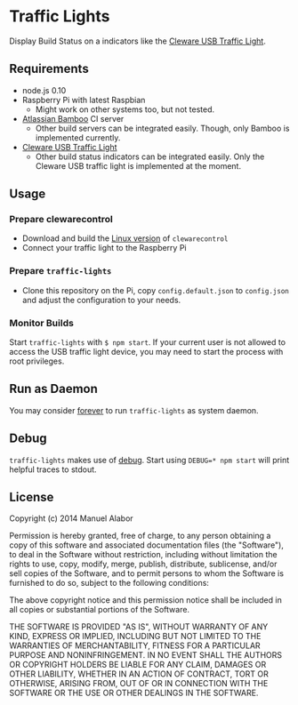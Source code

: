 # Traffic Lights

Display Build Status on a indicators like the [Cleware USB Traffic Light](http://www.cleware.net/neu/produkte/usbtischampel.html).


## Requirements
* node.js 0.10
* Raspberry Pi with latest Raspbian
	* Might work on other systems too, but not tested.
* [Atlassian Bamboo](https://www.atlassian.com/software/bamboo) CI server
	* Other build servers can be integrated easily. Though, only Bamboo is implemented currently.
* [Cleware USB Traffic Light](http://www.cleware.net/neu/produkte/usbtischampel.html)
	* Other build status indicators can be integrated easily. Only the Cleware USB traffic light is implemented at the moment.

## Usage
### Prepare clewarecontrol
* Download and build the [Linux version](http://www.vanheusden.com/clewarecontrol/) of `clewarecontrol`
* Connect your traffic light to the Raspberry Pi

### Prepare `traffic-lights`
* Clone this repository on the Pi, copy `config.default.json` to `config.json` and adjust the configuration to your needs.

### Monitor Builds
Start `traffic-lights` with `$ npm start`. If your current user is not allowed to access the USB traffic light device, you may need to start the process with root privileges.

## Run as Daemon
You may consider [forever](https://github.com/nodejitsu/forever) to run `traffic-lights` as system daemon.

## Debug
`traffic-lights` makes use of [debug](https://github.com/visionmedia/debug). Start using `DEBUG=* npm start` will print helpful traces to stdout.


## License
Copyright (c) 2014 Manuel Alabor

Permission is hereby granted, free of charge, to any person obtaining a copy of this software and associated documentation files (the "Software"), to deal in the Software without restriction, including without limitation the rights to use, copy, modify, merge, publish, distribute, sublicense, and/or sell copies of the Software, and to permit persons to whom the Software is furnished to do so, subject to the following conditions:

The above copyright notice and this permission notice shall be included in all copies or substantial portions of the Software.

THE SOFTWARE IS PROVIDED "AS IS", WITHOUT WARRANTY OF ANY KIND, EXPRESS OR IMPLIED, INCLUDING BUT NOT LIMITED TO THE WARRANTIES OF MERCHANTABILITY, FITNESS FOR A PARTICULAR PURPOSE AND NONINFRINGEMENT. IN NO EVENT SHALL THE AUTHORS OR COPYRIGHT HOLDERS BE LIABLE FOR ANY CLAIM, DAMAGES OR OTHER LIABILITY, WHETHER IN AN ACTION OF CONTRACT, TORT OR OTHERWISE, ARISING FROM, OUT OF OR IN CONNECTION WITH THE SOFTWARE OR THE USE OR OTHER DEALINGS IN THE SOFTWARE.